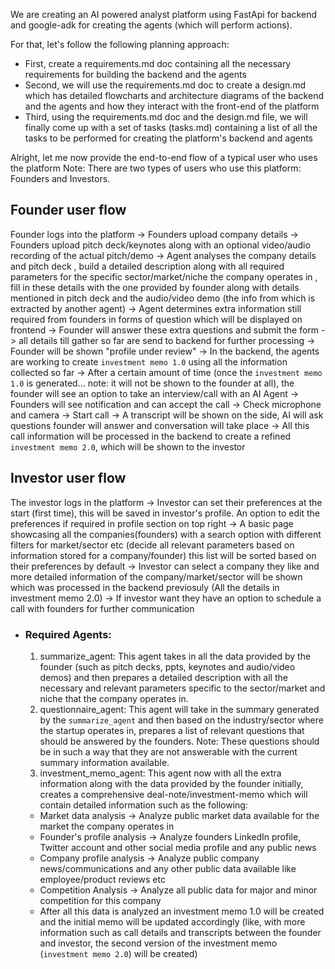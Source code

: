 We are creating an AI powered analyst platform using FastApi for backend and google-adk for creating the agents (which will perform actions).

For that, let's follow the following planning approach:
- First, create a requirements.md doc containing all the necessary requirements for building the backend and the agents
- Second, we will use the requirements.md doc to create a design.md which has detailed flowcharts and architecture diagrams of the backend and the agents and how they interact with the front-end of the platform
- Third, using the requirements.md doc and the design.md file, we will finally come up with a set of tasks (tasks.md) containing a list of all the tasks to be performed for creating the platform's backend and agents

Alright, let me now provide the end-to-end flow of a typical user who uses the platform
Note: There are two types of users who use this platform: Founders and Investors.

## Founder user flow
Founder logs into the platform -> Founders upload company details -> Founders upload pitch deck/keynotes along with an optional video/audio recording of the actual pitch/demo -> Agent analyses the company details and pitch deck , build a detailed description along with all required parameters for the specific sector/market/niche the company operates in , fill in these details with the one provided by founder along with details mentioned in pitch deck and the audio/video demo (the info from which is extracted by another agent) -> Agent determines extra information still required from founders in forms of question which will be displayed on frontend -> Founder will answer these extra questions and submit the form -> all details till gather so far are send to backend for further processing -> Founder will be shown "profile under review" -> In the backend, the agents are working to create `investment memo 1.0` using all the information collected so far -> After a certain amount of time (once the `investment memo 1.0` is generated... note: it will not be shown to the founder at all), the founder will see an option to take an interview/call with an AI Agent -> Founders will see notification and can accept the call -> Check microphone and camera -> Start call -> A transcript will be shown on the side, AI will ask questions founder will answer and conversation will take place -> All this call information will be processed in the backend to create a refined `investment memo 2.0`, which will be shown to the investor

## Investor user flow
The investor logs in the platform -> Investor can set their preferences at the start (first time), this will be saved in investor's profile. An option to edit the preferences if required in profile section on top right -> A basic page showcasing all the companies(founders) with a search option with different filters for market/sector etc (decide all relevant parameters based on information stored for a company/founder) this list will be sorted based on their preferences by default -> Investor can select a company they like and more detailed information of the company/market/sector will be shown which was processed in the backend previosuly (All the details in investment memo 2.0) -> If investor want they have an option to schedule a call with founders for further communication

- ### Required Agents:
  1. summarize_agent: This agent takes in all the data provided by the founder (such as pitch decks, ppts, keynotes and audio/video demos) and then prepares a detailed description with all the necessary and relevant parameters specific to the sector/market and niche that the company operates in.
  2. questionnaire_agent: This agent will take in the summary generated by the `summarize_agent` and then based on the industry/sector where the startup operates in, prepares a list of relevant questions that should be answered by the founders. Note: These questions should be in such a way that they are not answerable with the current summary information available.
  3. investment_memo_agent: This agent now with all the extra information along with the data provided by the founder initially, creates a comprehensive deal-note/investment-memo which will contain detailed information such as the following:
    - Market data analysis -> Analyze public market data available for the market the company operates in
    - Founder's profile analysis -> Analyze founders LinkedIn profile, Twitter account and other social media profile and any public news
    - Company profile analysis -> Analyze public company news/communications and any other public data available like employee/product reviews etc
    - Competition Analysis -> Analyze all public data for major and minor competition for this company
    - After all this data is analyzed an investment memo 1.0 will be created and the initial memo will be updated accordingly (like, with more information such as call details and transcripts between the founder and investor, the second version of the investment memo (`investment memo 2.0`) will be created)
